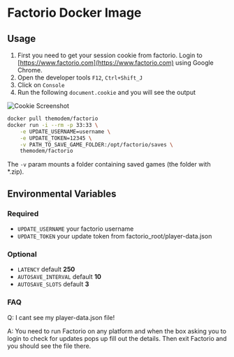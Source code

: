 # Factorio Docker Image

## Usage

1. First you need to get your session cookie from factorio. Login to
[https://www.factorio.com](https://www.factorio.com) using Google Chrome.
2. Open the developer tools `F12`, `Ctrl+Shift_J`
3. Click on `Console`
4. Run the following `document.cookie` and you will see the output

![Cookie Screenshot]()

```bash
docker pull themodem/factorio
docker run -i --rm -p 33:33 \
    -e UPDATE_USERNAME=username \
    -e UPDATE_TOKEN=12345 \
    -v PATH_TO_SAVE_GAME_FOLDER:/opt/factorio/saves \
    themodem/factorio
```

The `-v` param mounts a folder containing saved games (the folder with *.zip).

## Environmental Variables
### Required

 - `UPDATE_USERNAME` your factorio username
 - `UPDATE_TOKEN` your update token from factorio_root/player-data.json

### Optional

 - `LATENCY` default **250**
 - `AUTOSAVE_INTERVAL` default **10**
 - `AUTOSAVE_SLOTS` default **3**

### FAQ
Q: I cant see my player-data.json file!

A: You need to run Factorio on any platform and when the box asking you to login
to check for updates pops up fill out the details. Then exit Factorio and you
should see the file there.
